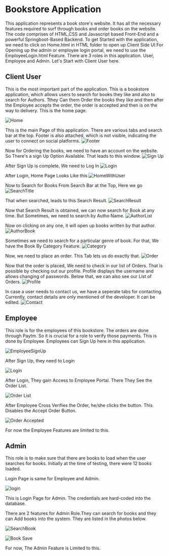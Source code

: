 # Bookstore Application
 This application represents a book store's website. It has all the necessary features required to surf through books and order books on the website. The code comprises of HTML,CSS and Javascript based Front-End and a powerful Springboot-Based Backend. To get Started with the application, we need to click on Home.html in HTML folder to open up Client Side UI.For Opening up the admin or employee login portal, we need to use the EmployeeLogin.html Feature. There are 3 roles in this application. User, Employee and Admin. Let's Start with Client User here.
 
 
## Client User

This is the most important part of the application. This is a bookstore application, which allows users to search for books they like and also to search for Authors. Tthey Can them Order the books they like and then after the Employee accepts the order, the order is accepted and then is on the way to delivery. This is the home page. 


![Home](https://user-images.githubusercontent.com/37044020/88918931-f0c3c080-d287-11ea-96a9-a1d99ebaea7d.png)



This is the main Page of this application. There are various tabs and search bar at the top. Footer is also attached, which is not visible, indicating the user to connect on social platforms.
![Footer](https://user-images.githubusercontent.com/37044020/88921738-a55fe100-d28c-11ea-8137-38aa65526364.png)


Now for Ordering the books, we need to have an account on the website. So There's a sign Up Option Available. That leads to this window.
![Sign Up](https://user-images.githubusercontent.com/37044020/88918955-f6b9a180-d287-11ea-989f-560c06e5f51e.png)


After Sign Up is complete, We need to Log In
![Login](https://user-images.githubusercontent.com/37044020/88918939-f3261a80-d287-11ea-9adc-8120ee641c82.png)



After Login, Home Page Looks Like this
![HomeWithUser](https://user-images.githubusercontent.com/37044020/88918935-f1f4ed80-d287-11ea-9df9-3c951b3f35cf.png)




Now to Search for Books From Search Bar at the Top, Here we go
![SearchTitle](https://user-images.githubusercontent.com/37044020/88918954-f6b9a180-d287-11ea-9412-1e4b326d52cf.png)



That when searched, leads to this Search Result.
![SearchResult](https://user-images.githubusercontent.com/37044020/88918951-f6210b00-d287-11ea-8997-c147bcb46527.png)



Now that Search Result is obtained, we can now search for Book at any time. But Sometimes, we need to search by Autho Name. 
![AuthorList](https://user-images.githubusercontent.com/37044020/88918962-f91bfb80-d287-11ea-99e8-91b1ac991555.png)

Now on clicking on any one, it will open up books written by that author.
![AuthorBook](https://user-images.githubusercontent.com/37044020/88918961-f8836500-d287-11ea-8e25-569bac4c5e44.png)


Sometimes we need to search for a particular genre of book. For that, We have the Book By Category Feature.
![Category](https://user-images.githubusercontent.com/37044020/88918969-f9b49200-d287-11ea-81da-dec97a3c04ad.png)

Now, we need to place an order. This Tab lets us do exactly that.
![Order](https://user-images.githubusercontent.com/37044020/88918945-f4efde00-d287-11ea-8931-fdcaa7161cf7.png)

Now that the order is placed, We need to check in our list of Orders. That is possible by checking out our profile. Profile displays the username and allows changing of passwords. Below that, we can also see our List of Orders.
![Profile](https://user-images.githubusercontent.com/37044020/88918950-f5887480-d287-11ea-9ae9-23808b7dced4.png)

In case a user needs to contact us, we have a seperate tabs for contacting. Currently, contact details are only mentioned of the developer. It can be edited.
![Contact](https://user-images.githubusercontent.com/37044020/88918926-eef9fd00-d287-11ea-90b7-6f3837e363ff.png)




## Employee

This role is for the employees of this bookstore. The orders are done through Paytm. So it is crucial for a role to verify those payments. This is done by Employee. Employees can Sign Up here in this application. 

![EmployeeSignUp](https://user-images.githubusercontent.com/37044020/88919824-654b2f00-d289-11ea-8523-006b0042a731.png)

After Sign Up, they need to Login

![Login](https://user-images.githubusercontent.com/37044020/88919789-5cf2f400-d289-11ea-981d-78724c3bfb17.png)

After Login, They gain Access to Employee Portal. There They See the Order List. 

![Order List](https://user-images.githubusercontent.com/37044020/88919820-64b29880-d289-11ea-8350-c81c72c798ac.png)

After Employee Cross Verifies the Order, he/she clicks the button. This Disables the Accept Order Button.

![Order Accepted](https://user-images.githubusercontent.com/37044020/88919809-62503e80-d289-11ea-9146-fe3351a1c7c9.png)



For now the Employee Features are limited to this.

 ## Admin
 
 This role is to make sure that there are books to load when the user searches for books. Initially at the time of testing, there were 12 books loaded.
 
 Login Page is same for Employee and Admin. 
 
 ![login](https://user-images.githubusercontent.com/37044020/88919849-7136f100-d289-11ea-9336-9c4bf81497bd.png)


This is Login Page for Admin. The credentials are hard-coded into the database.

There are 2 features for Admin Role.They can search for books and they can Add books into the system. They are listed in the photos below.

![SearchBook](https://user-images.githubusercontent.com/37044020/88919845-6f6d2d80-d289-11ea-876e-75f784b86258.png)

![Book Save](https://user-images.githubusercontent.com/37044020/88919848-709e5a80-d289-11ea-8b38-a63e067d364f.png)

For now, The Admin Feature is Limited to this.

